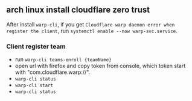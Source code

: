 ## arch linux install cloudflare zero trust

After install `warp-cli`, if you get `Cloudflare warp daemon error when register the client`, run `systemctl enable --now warp-svc.service`.

### Client register team

* run `warp-cli teams-enroll {teamName}`
* open url with firefox and copy token from console, which token start with "com.cloudflare.warp://".
* `warp-cli status`
* `warp-cli start`
* `warp-cli status`


